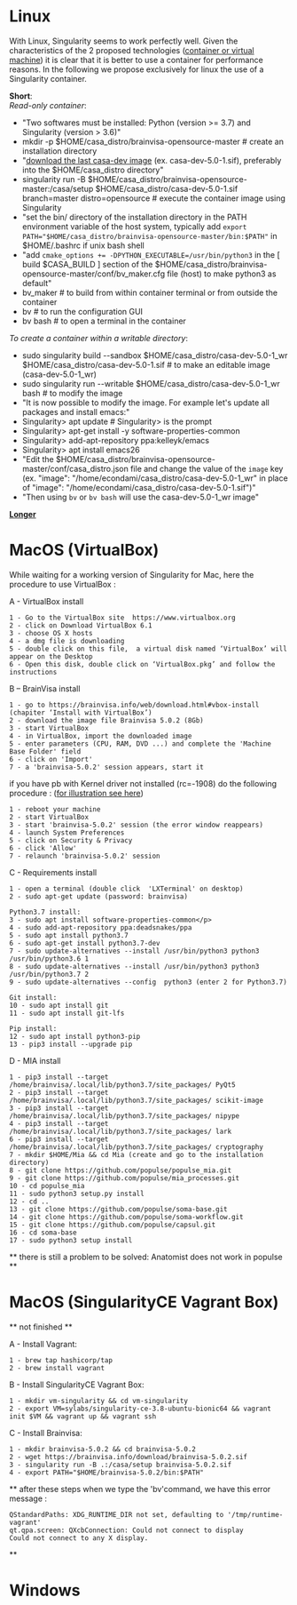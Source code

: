 Linux
=====
With Linux, Singularity seems to work perfectly well. Given the characteristics of the 2 proposed technologies ([container or virtual machine](https://www.geeksforgeeks.org/difference-between-virtual-machines-and-containers/)) it is clear that it is better to use a container for performance reasons.
In the following we propose exclusively for linux the use of a Singularity container.

**Short**:  
  *Read-only container*:
  - "Two softwares must be installed: Python (version >= 3.7) and Singularity (version > 3.6)"
  - mkdir -p $HOME/casa_distro/brainvisa-opensource-master # create an installation directory
  - "[download the last casa-dev image](https://brainvisa.info/download/) (ex. casa-dev-5.0-1.sif), preferably into the $HOME/casa_distro directory"
  - singularity run -B $HOME/casa_distro/brainvisa-opensource-master:/casa/setup $HOME/casa_distro/casa-dev-5.0-1.sif branch=master distro=opensource # execute the container image using Singularity
  - "set the bin/ directory of the installation directory in the PATH environment variable of the host system, typically add `export PATH="$HOME/casa_distro/brainvisa-opensource-master/bin:$PATH"` in $HOME/.bashrc if unix bash shell
  - "add `cmake_options += -DPYTHON_EXECUTABLE=/usr/bin/python3` in the [ build $CASA_BUILD ] section of the $HOME/casa_distro/brainvisa-opensource-master/conf/bv_maker.cfg file (host) to make python3 as default"
  - bv_maker #  to build from within container terminal or from outside the container
  - bv # to run the configuration GUI
  - bv bash # to open a terminal in the container

  *To create a container within a writable directory*:
  - sudo singularity build --sandbox $HOME/casa_distro/casa-dev-5.0-1_wr $HOME/casa_distro/casa-dev-5.0-1.sif # to make an editable image (casa-dev-5.0-1_wr)
  - sudo singularity run --writable $HOME/casa_distro/casa-dev-5.0-1_wr bash # to modify the image
  - "It is now possible to modify the image. For example let's update all packages and install emacs:"
  - Singularity> apt update  # Singularity> is the prompt
  - Singularity> apt-get install -y software-properties-common
  - Singularity> add-apt-repository ppa:kelleyk/emacs
  - Singularity> apt install emacs26
  - "Edit the $HOME/casa_distro/brainvisa-opensource-master/conf/casa_distro.json file and change the value of the `image` key (ex. "image": "/home/econdami/casa_distro/casa-dev-5.0-1_wr" in place of "image": "/home/econdami/casa_distro/casa-dev-5.0-1.sif")"
  - "Then using `bv` or `bv bash` will use the casa-dev-5.0-1_wr image" 

**[Longer](https://brainvisa.info/web/download.html)**


MacOS (VirtualBox)
=====

While waiting for a working version of Singularity for Mac, here the procedure to use VirtualBox :

A - VirtualBox install

	1 - Go to the VirtualBox site  https://www.virtualbox.org
	2 - click on Download VirtualBox 6.1
	3 - choose OS X hosts
	4 - a dmg file is downloading
	5 - double click on this file,  a virtual disk named ‘VirtualBox’ will appear on the Desktop
	6 - Open this disk, double click on ‘VirtualBox.pkg’ and follow the instructions
 
B – BrainVisa install

	1 - go to https://brainvisa.info/web/download.html#vbox-install (chapiter ‘Install with VirtualBox’)
	2 - download the image file Brainvisa 5.0.2 (8Gb)
	3 - start VirtualBox
	4 - in VirtualBox, import the downloaded image
	5 - enter parameters (CPU, RAM, DVD ...) and complete the 'Machine Base Folder' field
	6 - click on 'Import'
	7 - a 'brainvisa-5.0.2' session appears, start it

if you have pb with Kernel driver not installed (rc=-1908) do the following procedure : ([for illustration see here](https://medium.com/@Aenon/mac-virtualbox-kernel-driver-error-df39e7e10cd8 ))

	1 - reboot your machine
	2 - start VirtualBox
	3 - start 'brainvisa-5.0.2' session (the error window reappears)
	4 - launch System Preferences
	5 - click on Security & Privacy
	6 - click 'Allow'
	7 - relaunch 'brainvisa-5.0.2' session
 
 C - Requirements install

	1 - open a terminal (double click  'LXTerminal' on desktop)
	2 - sudo apt-get update (password: brainvisa)
	
	Python3.7 install:
	3 - sudo apt install software-properties-common</p>
	4 - sudo add-apt-repository ppa:deadsnakes/ppa
	5 - sudo apt install python3.7
	6 - sudo apt-get install python3.7-dev
	7 - sudo update-alternatives --install /usr/bin/python3 python3 /usr/bin/python3.6 1
	8 - sudo update-alternatives --install /usr/bin/python3 python3 /usr/bin/python3.7 2
	9 - sudo update-alternatives --config  python3 (enter 2 for Python3.7)

	Git install:
	10 - sudo apt install git 
	11 - sudo apt install git-lfs
 
	Pip install:
	12 - sudo apt install python3-pip
	13 - pip3 install --upgrade pip
	
D - MIA install
	
	1 - pip3 install --target /home/brainvisa/.local/lib/python3.7/site_packages/ PyQt5
	2 - pip3 install --target /home/brainvisa/.local/lib/python3.7/site_packages/ scikit-image
	3 - pip3 install --target /home/brainvisa/.local/lib/python3.7/site_packages/ nipype
	4 - pip3 install --target /home/brainvisa/.local/lib/python3.7/site_packages/ lark
	6 - pip3 install --target /home/brainvisa/.local/lib/python3.7/site_packages/ cryptography
	7 - mkdir $HOME/Mia && cd Mia (create and go to the installation directory)
	8 - git clone https://github.com/populse/populse_mia.git
	9 - git clone https://github.com/populse/mia_processes.git
	10 - cd populse_mia
	11 - sudo python3 setup.py install
	12 - cd ..
	13 - git clone https://github.com/populse/soma-base.git
	14 - git clone https://github.com/populse/soma-workflow.git
	15 - git clone https://github.com/populse/capsul.git
	16 - cd soma-base
	17 - sudo python3 setup install

**
there is still a problem to be solved: Anatomist does not work in populse
**


MacOS (SingularityCE Vagrant Box)
=====

** not finished **

A - Install Vagrant:

	1 - brew tap hashicorp/tap
	2 - brew install vagrant
	
B - Install SingularityCE Vagrant Box:

	1 - mkdir vm-singularity && cd vm-singularity
	2 - export VM=sylabs/singularity-ce-3.8-ubuntu-bionic64 && vagrant init $VM && vagrant up && vagrant ssh
	
C - Install Brainvisa:

	1 - mkdir brainvisa-5.0.2 && cd brainvisa-5.0.2
	2 - wget https://brainvisa.info/download/brainvisa-5.0.2.sif
	3 - singularity run -B .:/casa/setup brainvisa-5.0.2.sif
	4 - export PATH="$HOME/brainvisa-5.0.2/bin:$PATH"
	
**
after these steps when we type the 'bv'command, we have this error message : 

	QStandardPaths: XDG_RUNTIME_DIR not set, defaulting to '/tmp/runtime-vagrant'
	qt.qpa.screen: QXcbConnection: Could not connect to display 
	Could not connect to any X display.
**

Windows
=======
